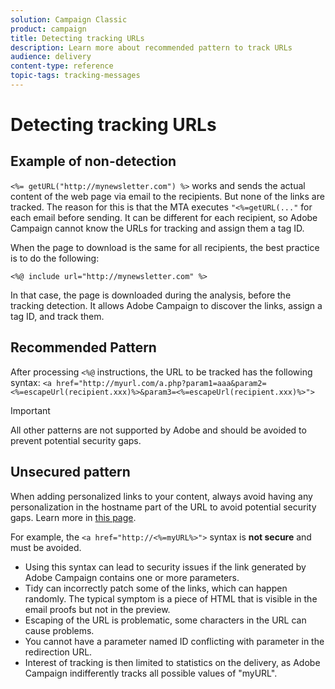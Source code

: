 ```yaml
---
solution: Campaign Classic
product: campaign
title: Detecting tracking URLs
description: Learn more about recommended pattern to track URLs
audience: delivery
content-type: reference
topic-tags: tracking-messages
---
```


# Detecting tracking URLs

## Example of non-detection

`<%= getURL("http://mynewsletter.com") %>` works and sends the actual content of the web page via email to the recipients. But none of the links are tracked. The reason for this is that the MTA executes `"<%=getURL(..."` for each email before sending. It can be different for each recipient, so Adobe Campaign cannot know the URLs for tracking and assign them a tag ID.

When the page to download is the same for all recipients, the best practice is to do the following:

`<%@ include url="http://mynewsletter.com" %>`

In that case, the page is downloaded during the analysis, before the tracking detection. It allows Adobe Campaign to discover the links, assign a tag ID, and track them.

## Recommended Pattern

After processing `<%@` instructions, the URL to be tracked has the following syntax: `<a href="http://myurl.com/a.php?param1=aaa&param2=<%=escapeUrl(recipient.xxx)%>&param3=<%=escapeUrl(recipient.xxx)%>">`

>[!IMPORTANT]
>
>All other patterns are not supported by Adobe and should be avoided to prevent potential security gaps.

## Unsecured pattern

When adding personalized links to your content, always avoid having any personalization in the hostname part of the URL to avoid potential security gaps. Learn more in [this page](../../installation/using/privacy.md#url-personalization).

For example, the `<a href="http://<%=myURL%>">` syntax is **not secure** and must be avoided.

* Using this syntax can lead to security issues if the link generated by Adobe Campaign contains one or more parameters.
* Tidy can incorrectly patch some of the links, which can happen randomly. The typical symptom is a piece of HTML that is visible in the email proofs but not in the preview.
* Escaping of the URL is problematic, some characters in the URL can cause problems.
* You cannot have a parameter named ID conflicting with parameter in the redirection URL.
* Interest of tracking is then limited to statistics on the delivery, as Adobe Campaign indifferently tracks all possible values of "myURL".
